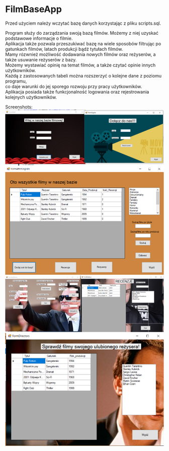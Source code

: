 # FilmBaseApp

Przed użyciem należy wczytać bazę danych korzystając z pliku scripts.sql.  

Program służy do zarządzania swoją bazą filmów. Możemy z niej uzyskać podstawowe informacje o filmie.  
Aplikacja także pozwala przeszukiwać bazę na wiele sposobów filtrując po gatunkach filmów, latach produkcji bądź tytułach filmów.  
Mamy rózwnież możliwość dodawania nowych filmów oraz reżyserów, a także usuwanie reżyserów z bazy.  
Możemy wystawiać opinię na temat filmów, a także czytać opinie innych użytkowników.  
Każdą z zastosowanych tabeli można rozszerzyć o kolejne dane z poziomu programu,  
 co daje warunki do jej sporego rozwoju przy pracy użytkowników.  
Aplikacja posiada także funkcjonalność logowania oraz rejestrowania kolejnych użytkowników.  

Screenshots:  
![1](https://github.com/pieetrus/FilmbaseApp/blob/master/screenshots/1.png)
![2](https://github.com/pieetrus/FilmbaseApp/blob/master/screenshots/2.png)
![3](https://github.com/pieetrus/FilmbaseApp/blob/master/screenshots/3.png)
![4](https://github.com/pieetrus/FilmbaseApp/blob/master/screenshots/4.png)


